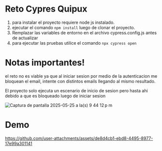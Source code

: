 # Reto Cypres Quipux
1. para instalar el proyecto requiere node js instalado.
2. ejecutar el comando `npm install` luego de clonar el proyecto.
3. Remplazar las variables de entorno en el archivo cypress.config.js antes de actualizar
4. para ejecutar las pruebas utilice el comando `npx cypress open`

# Notas importantes!
el reto no es viable ya que al iniciar sesion 
por medio de la autenticacion me bloquean el email, 
intente con distintos emails llegando al mismo resultado.

El proyecto solo ejecuta un escenario de inicio de sesion pero
hasta ahi debido a que es bloqueado luego de iniciar sesion

![Captura de pantalla 2025-05-25 a la(s) 9 44 12 p m](https://github.com/user-attachments/assets/a4e408a4-2b3f-44c4-afd9-93a9cf0465a1)

# Demo
https://github.com/user-attachments/assets/de8d4cb1-ebd8-4495-8977-17e99a301141



